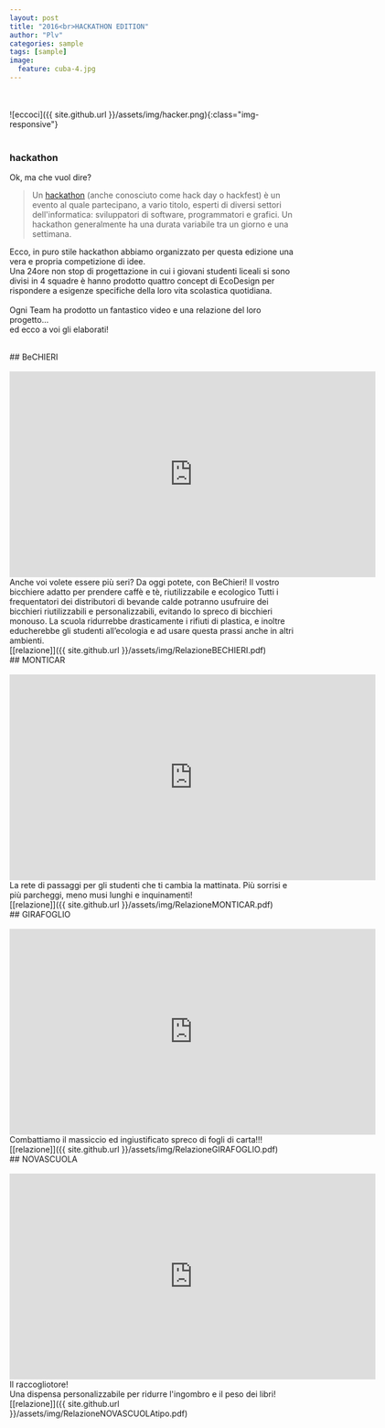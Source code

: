 ```yaml
---
layout: post
title: "2016<br>HACKATHON EDITION"
author: "Plv"
categories: sample
tags: [sample]
image:
  feature: cuba-4.jpg
---
```

<br><br>
![eccoci]({{ site.github.url }}/assets/img/hacker.png){:class="img-responsive"}
<br><br>

### hackathon
Ok, ma che vuol dire?<br>
>Un [hackathon](https://it.wikipedia.org/wiki/Hackathon) (anche conosciuto come hack day o hackfest) è un evento al quale partecipano, a vario titolo, esperti di diversi settori dell'informatica: sviluppatori di software, programmatori e grafici. Un hackathon generalmente ha una durata variabile tra un giorno e una settimana.

Ecco, in puro stile hackathon abbiamo organizzato per questa edizione una vera e propria competizione di idee.<br>
Una 24ore non stop di progettazione in cui i giovani studenti liceali si sono divisi in 4 squadre è hanno prodotto quattro concept di EcoDesign per rispondere a esigenze specifiche della loro vita scolastica quotidiana.<br><br> Ogni Team ha prodotto un fantastico video e una relazione del loro progetto... <br>
ed ecco a voi gli elaborati!

<br>
## BeCHIERI <br><br>
<iframe src="https://player.vimeo.com/video/166939233" width="640" height="360" frameborder="0" webkitallowfullscreen mozallowfullscreen allowfullscreen></iframe>
Anche voi volete essere più seri?
Da oggi potete, con BeChieri!
Il vostro bicchiere adatto per prendere caffè e tè, riutilizzabile e ecologico
Tutti i frequentatori dei distributori di bevande calde potranno usufruire dei bicchieri
riutilizzabili e personalizzabili, evitando lo spreco di bicchieri monouso.
La scuola ridurrebbe drasticamente i rifiuti di plastica, e inoltre educherebbe gli
studenti all’ecologia e ad usare questa prassi anche in altri ambienti.<br>
[[relazione]]({{ site.github.url }}/assets/img/RelazioneBECHIERI.pdf)

<br>
## MONTICAR <br><br>
<iframe src="https://player.vimeo.com/video/166937334" width="640" height="360" frameborder="0" webkitallowfullscreen mozallowfullscreen allowfullscreen></iframe>
La rete di passaggi per gli studenti che ti cambia la mattinata. Più sorrisi e più parcheggi, meno musi lunghi e inquinamenti!<br>
[[relazione]]({{ site.github.url }}/assets/img/RelazioneMONTICAR.pdf)

<br>
## GIRAFOGLIO <br><br>
<iframe src="https://player.vimeo.com/video/166939353" width="640" height="360" frameborder="0" webkitallowfullscreen mozallowfullscreen allowfullscreen></iframe>
Combattiamo il massiccio ed ingiustificato spreco di fogli di carta!!!
<br>
[[relazione]]({{ site.github.url }}/assets/img/RelazioneGIRAFOGLIO.pdf)

<br>
## NOVASCUOLA <br><br>
<iframe src="https://player.vimeo.com/video/166939310" width="640" height="360" frameborder="0" webkitallowfullscreen mozallowfullscreen allowfullscreen></iframe>
Il raccogliotore!<br>
Una dispensa personalizzabile per ridurre l'ingombro e il peso dei libri!
<br>
[[relazione]]({{ site.github.url }}/assets/img/RelazioneNOVASCUOLAtipo.pdf)
